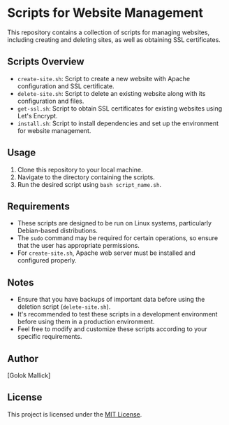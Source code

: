 # Scripts for Website Management

This repository contains a collection of scripts for managing websites, including creating and deleting sites, as well as obtaining SSL certificates.

## Scripts Overview

- `create-site.sh`: Script to create a new website with Apache configuration and SSL certificate.
- `delete-site.sh`: Script to delete an existing website along with its configuration and files.
- `get-ssl.sh`: Script to obtain SSL certificates for existing websites using Let's Encrypt.
- `install.sh`: Script to install dependencies and set up the environment for website management.

## Usage

1. Clone this repository to your local machine.
2. Navigate to the directory containing the scripts.
3. Run the desired script using `bash script_name.sh`.

## Requirements

- These scripts are designed to be run on Linux systems, particularly Debian-based distributions.
- The `sudo` command may be required for certain operations, so ensure that the user has appropriate permissions.
- For `create-site.sh`, Apache web server must be installed and configured properly.

## Notes

- Ensure that you have backups of important data before using the deletion script (`delete-site.sh`).
- It's recommended to test these scripts in a development environment before using them in a production environment.
- Feel free to modify and customize these scripts according to your specific requirements.

## Author

[Golok Mallick]

## License

This project is licensed under the [MIT License](LICENSE).
